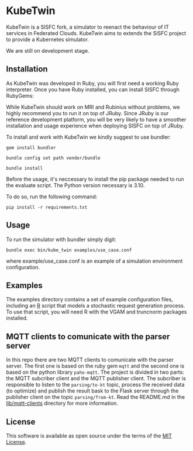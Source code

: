 # KubeTwin

KubeTwin is a SISFC fork, a simulator to reenact the behaviour of IT services in Federated Clouds. 
KubeTwin aims to extends the SISFC project to provide a Kubernetes simulator.

We are still on development stage.


## Installation

As KubeTwin was developed in Ruby, you will first need a working Ruby interpreter.
Once you have Ruby installed, you can install SISFC through RubyGems:

While KubeTwin should work on MRI and Rubinius without problems, we highly
recommend you to run it on top of JRuby. Since JRuby is our reference
development platform, you will be very likely to have a smoother installation
and usage experience when deploying SISFC on top of JRuby.

To install and work with KubeTwin we kindly suggest to use bundler:

    gem install bundler

    bundle config set path vendor/bundle

    bundle install

Before the usage, it's neccessary to install the pip package needed to run the evaluate script. The Python version necessary is 3.10.

To do so, run the following command:
    
    pip install -r requirements.txt

## Usage

To run the simulator with bundler simply digit:

    bundle exec bin/kube_twin examples/use_case.conf 

where example/use_case.conf is an example of a simulation environment configuration.

## Examples

The examples directory contains a set of example configuration files, including
an [R](http://www.r-project.org) script that models a stochastic request
generation process. To use that script, you will need R with the VGAM and
truncnorm packages installed.

## MQTT clients to comunicate with the parser server
In this repo there are two MQTT clients to comunicate with the parser server. The first one is based on the ruby gem `mqtt` and the second one is based on the python library `paho-mqtt`. The project is divided in two parts: the MQTT subcriber client and the MQTT publisher client. The subcriber is responsible to listen to the `parsing/to-kt` topic, process the received data (to optimize) and publish the result bask to the Flask server through the publisher client on the topic `parsing/from-kt`. Read the README.md in the [lib/mqtt-clients](./lib/mqtt-clients/README.md) directory for more information.

## License

This software is available as open source under the terms of the [MIT License](https://opensource.org/licenses/MIT).


